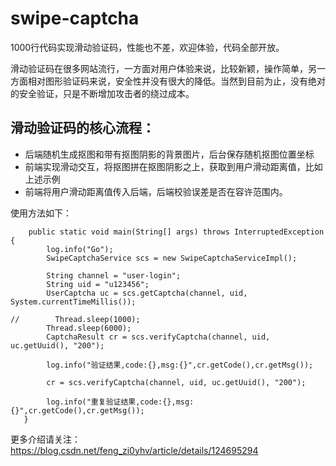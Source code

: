 # swipe-captcha

1000行代码实现滑动验证码，性能也不差，欢迎体验，代码全部开放。

滑动验证码在很多网站流行，一方面对用户体验来说，比较新颖，操作简单，另一方面相对图形验证码来说，安全性并没有很大的降低。当然到目前为止，没有绝对的安全验证，只是不断增加攻击者的绕过成本。

## 滑动验证码的核心流程：
* 后端随机生成抠图和带有抠图阴影的背景图片，后台保存随机抠图位置坐标
* 前端实现滑动交互，将抠图拼在抠图阴影之上，获取到用户滑动距离值，比如上述示例
* 前端将用户滑动距离值传入后端，后端校验误差是否在容许范围内。

使用方法如下：
```
    public static void main(String[] args) throws InterruptedException {
        log.info("Go");
        SwipeCaptchaService scs = new SwipeCaptchaServiceImpl();

        String channel = "user-login";
        String uid = "u123456";
        UserCaptcha uc = scs.getCaptcha(channel, uid, System.currentTimeMillis());

//        Thread.sleep(1000);
        Thread.sleep(6000);
        CaptchaResult cr = scs.verifyCaptcha(channel, uid, uc.getUuid(), "200");

        log.info("验证结果,code:{},msg:{}",cr.getCode(),cr.getMsg());

        cr = scs.verifyCaptcha(channel, uid, uc.getUuid(), "200");

        log.info("重复验证结果,code:{},msg:{}",cr.getCode(),cr.getMsg());
   }
```

更多介绍请关注：https://blog.csdn.net/feng_zi0yhv/article/details/124695294
